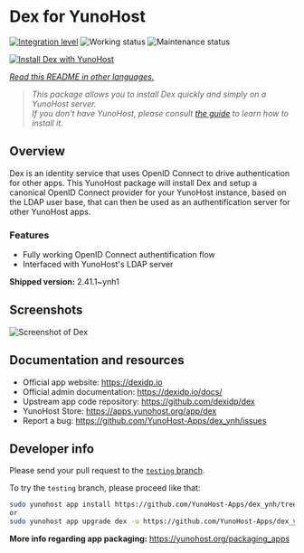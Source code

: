 <!--
N.B.: This README was automatically generated by <https://github.com/YunoHost/apps/tree/master/tools/readme_generator>
It shall NOT be edited by hand.
-->

# Dex for YunoHost

[![Integration level](https://dash.yunohost.org/integration/dex.svg)](https://ci-apps.yunohost.org/ci/apps/dex/) ![Working status](https://ci-apps.yunohost.org/ci/badges/dex.status.svg) ![Maintenance status](https://ci-apps.yunohost.org/ci/badges/dex.maintain.svg)

[![Install Dex with YunoHost](https://install-app.yunohost.org/install-with-yunohost.svg)](https://install-app.yunohost.org/?app=dex)

*[Read this README in other languages.](./ALL_README.md)*

> *This package allows you to install Dex quickly and simply on a YunoHost server.*  
> *If you don't have YunoHost, please consult [the guide](https://yunohost.org/install) to learn how to install it.*

## Overview

Dex is an identity service that uses OpenID Connect to drive authentication for other apps.
This YunoHost package will install Dex and setup a canonical OpenID Connect provider for your YunoHost instance, based on the LDAP user base, that can then be used as an authentification server for other YunoHost apps.

### Features

- Fully working OpenID Connect authentification flow
- Interfaced with YunoHost's LDAP server


**Shipped version:** 2.41.1~ynh1

## Screenshots

![Screenshot of Dex](./doc/screenshots/Dex_screenshot.png)

## Documentation and resources

- Official app website: <https://dexidp.io>
- Official admin documentation: <https://dexidp.io/docs/>
- Upstream app code repository: <https://github.com/dexidp/dex>
- YunoHost Store: <https://apps.yunohost.org/app/dex>
- Report a bug: <https://github.com/YunoHost-Apps/dex_ynh/issues>

## Developer info

Please send your pull request to the [`testing` branch](https://github.com/YunoHost-Apps/dex_ynh/tree/testing).

To try the `testing` branch, please proceed like that:

```bash
sudo yunohost app install https://github.com/YunoHost-Apps/dex_ynh/tree/testing --debug
or
sudo yunohost app upgrade dex -u https://github.com/YunoHost-Apps/dex_ynh/tree/testing --debug
```

**More info regarding app packaging:** <https://yunohost.org/packaging_apps>
